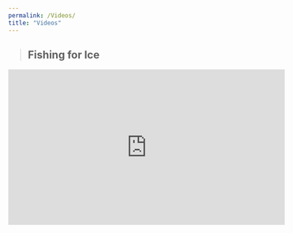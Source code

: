 ```yaml
---
permalink: /Videos/
title: "Videos"
---
```

>## Fishing for Ice
<iframe width="560" height="315" src="https://www.youtube.com/embed/gGqSOqtuE1E" title="YouTube video player" frameborder="0" allow="accelerometer; autoplay; clipboard-write; encrypted-media; gyroscope; picture-in-picture" allowfullscreen></iframe>

